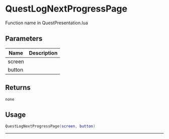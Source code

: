 # QuestLogNextProgressPage

Function name in QuestPresentation.lua

## Parameters

| Name   | Description |
| ------ | ----------- |
| screen |             |
| button |             |

## Returns

`none`

## Usage

```lua
QuestLogNextProgressPage(screen, button)
```

---
